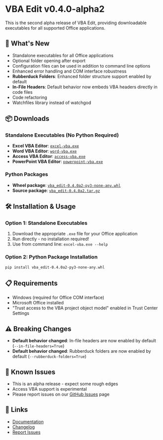 # VBA Edit v0.4.0-alpha2

This is the second alpha release of VBA Edit, providing downloadable executables for all supported Office applications.

## 🚀 What's New

- Standalone executables for all Office applications
- Optional folder opening after export
- Configuration files can be used in addition to command line options
- Enhanced error handling and COM interface robustness
- **Rubberduck Folders**: Enhanced folder structure support enabled by default
- **In-File Headers**: Default behavior now embeds VBA headers directly in code files
- Code refactoring
- Watchfiles library instead of watchgod

## 📦 Downloads

### Standalone Executables (No Python Required)
- **Excel VBA Editor**: [`excel-vba.exe`](excel-vba.exe)
- **Word VBA Editor**: [`word-vba.exe`](word-vba.exe)  
- **Access VBA Editor**: [`access-vba.exe`](access-vba.exe)
- **PowerPoint VBA Editor**: [`powerpoint-vba.exe`](powerpoint-vba.exe)

### Python Packages
- **Wheel package**: [`vba_edit-0.4.0a2-py3-none-any.whl`](vba_edit-0.4.0a2-py3-none-any.whl)
- **Source package**: [`vba_edit-0.4.0a2.tar.gz`](vba_edit-0.4.0a2.tar.gz)

## 🛠️ Installation & Usage

### Option 1: Standalone Executables
1. Download the appropriate `.exe` file for your Office application
2. Run directly - no installation required!
3. Use from command line: `excel-vba.exe --help`

### Option 2: Python Package Installation
```bash
pip install vba_edit-0.4.0a2-py3-none-any.whl
```

## 📋 Requirements

- Windows (required for Office COM interface)
- Microsoft Office installed
- "Trust access to the VBA project object model" enabled in Trust Center Settings

## ⚠️ Breaking Changes

- **Default behavior changed**: In-file headers are now enabled by default (`--in-file-headers=True`)
- **Default behavior changed**: Rubberduck folders are now enabled by default (`--rubberduck-folders=True`)

## 🐛 Known Issues

- This is an alpha release - expect some rough edges
- Access VBA support is experimental
- Please report issues on our [GitHub Issues](https://github.com/onderhold/vba-editRD/issues) page

## 🔗 Links

- [Documentation](README.md)
- [Changelog](CHANGELOG.md)
- [Report Issues](https://github.com/onderhold/vba-editRD/issues)